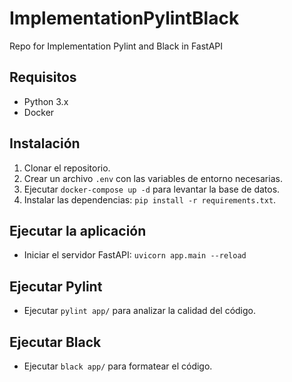 # ImplementationPylintBlack
Repo for Implementation Pylint and Black in FastAPI

## Requisitos
- Python 3.x
- Docker

## Instalación
1. Clonar el repositorio.
2. Crear un archivo `.env` con las variables de entorno necesarias.
3. Ejecutar `docker-compose up -d` para levantar la base de datos.
4. Instalar las dependencias: `pip install -r requirements.txt`.

## Ejecutar la aplicación
- Iniciar el servidor FastAPI: `uvicorn app.main --reload`

## Ejecutar Pylint
- Ejecutar `pylint app/` para analizar la calidad del código.

## Ejecutar Black
- Ejecutar `black app/` para formatear el código.
